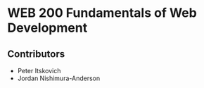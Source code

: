 # WEB 200 Fundamentals of Web Development
## Contributors
- Peter Itskovich
- Jordan Nishimura-Anderson
